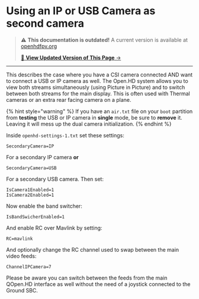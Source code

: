 # Using an IP or USB Camera as second camera

<!-- LEGACY DOCUMENTATION NOTICE -->
> ⚠️ **This documentation is outdated!** A current version is available at [openhdfpv.org](https://openhdfpv.org)
> 
> [📖 **View Updated Version of This Page** →](https://openhdfpv.org)

---


This describes the case where you have a CSI camera connected AND want to connect a USB or IP camera as well. The Open.HD system allows you to view both streams simultaneously \(using Picture in Picture\) and to switch between both streams for the main display. This is often used with Thermal cameras or an extra rear facing camera on a plane.

{% hint style="warning" %}
If you have an `air.txt` file on your `boot` partition from **testing** the USB or IP camera in **single** mode, be sure to **remove** it. Leaving it will mess up the dual camera initialization.
{% endhint %}

Inside `openhd-settings-1.txt` set these settings:

```text
SecondaryCamera=IP
```

For a secondary IP camera **or** 

```text
SecondaryCamera=USB 
```

For a secondary USB camera. Then set:

```text
IsCamera1Enabled=1
IsCamera2Enabled=1
```

Now enable the band switcher:

```text
IsBandSwicherEnabled=1
```

And enable RC over Mavlink by setting:

```text
RC=mavlink
```

And optionally change the RC channel used to swap between the main video feeds:

```text
ChannelIPCamera=7
```

Please be aware you can switch between the feeds from the main QOpen.HD interface as well without the need of a joystick connected to the Ground SBC.



